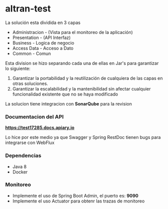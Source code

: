 # altran-test


La solución esta dividida en 3 capas

- Administracion - (Vista para el monitoreo de la aplicación)
- Presentation - (API Interfaz)
- Business - Logica de negocio
- Access Data - Acceso a Dato
- Common - Comun

Esta division se hizo separando cada una de ellas en Jar's para garantizar lo siguiente:

1. Garantizar la portabilidad y la reutilización de cualquiera de las capas en otras soluciones.
2. Garantizar la escalabilidad y la mantenibilidad sin afectar cualquier funcionalidad existente que no se haya modificado 

La solucion tiene integracion con **SonarQube** para la revision  

### Documentacion del API 

**https://test17285.docs.apiary.io**

Lo hice por este medio ya que Swagger y Spring RestDoc tienen bugs para integrarse con WebFlux 


### Dependencias
- Java 8
- Docker

### Monitoreo

- Implemente el uso de Spring Boot Admin, el puerto es: **9090**
- Implemente el uso Actuator para obtenr las trazas de monitoreo


